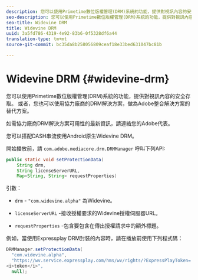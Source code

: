 ```yaml
---
description: 您可以使用Primetime數位版權管理(DRM)系統的功能，提供對視訊內容的安全存取。 或者，您也可以使用協力廠商的DRM解決方案，做為Adobe整合解決方案的替代方案。
seo-description: 您可以使用Primetime數位版權管理(DRM)系統的功能，提供對視訊內容的安全存取。 或者，您也可以使用協力廠商的DRM解決方案，做為Adobe整合解決方案的替代方案。
seo-title: Widevine DRM
title: Widevine DRM
uuid: 3a5fd786-4319-4e92-83b6-0f5328df6a44
translation-type: tm+mt
source-git-commit: bc35da8b258056809ceaf18e33bed631047bc81b

---
```



# Widevine DRM {#widevine-drm}

您可以使用Primetime數位版權管理(DRM)系統的功能，提供對視訊內容的安全存取。 或者，您也可以使用協力廠商的DRM解決方案，做為Adobe整合解決方案的替代方案。

如需協力廠商DRM解決方案可用性的最新資訊，請連絡您的Adobe代表。

<!--<a id="section_1385440013EF4A9AA45B6AC98919E662"></a>-->

您可以搭配DASH串流使用Android原生Widevine DRM。

開始播放前，請 `com.adobe.mediacore.drm.DRMManager` 呼叫下列API:

```java
public static void setProtectionData( 
    String drm,  
    String licenseServerURL,   
    Map<String, String> requestProperties)
```

引數：

* `drm` - `"com.widevine.alpha"` 為Widevine。

* `licenseServerURL` -接收授權要求的Widevine授權伺服器URL。
* `requestProperties` -包含要包含在傳出授權請求中的額外標題。

例如，當使用Expressplay DRM封裝的內容時，請在播放前使用下列程式碼：

```java
DRMManager.setProtectionData( 
  "com.widevine.alpha",  
  "https://wv.service.expressplay.com/hms/wv/rights/?ExpressPlayToken= 
<i>token</i>",  
  null); 
```
